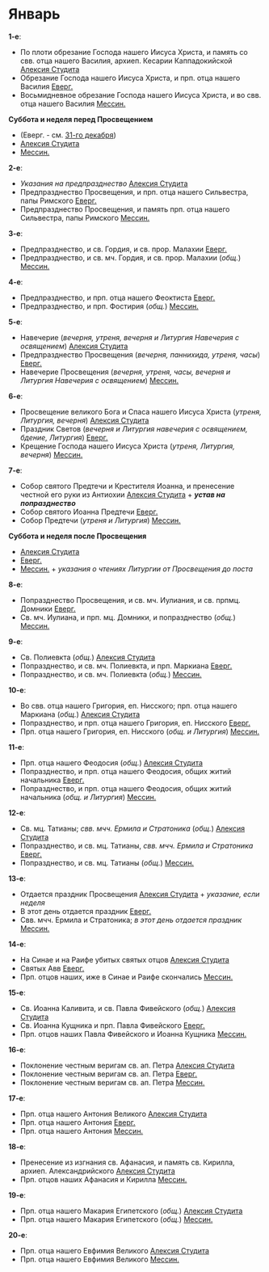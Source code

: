 
# Январь

**1-е**: 

- По плоти обрезание Господа нашего Иисуса Христа, и память со свв. отца нашего Василия, архиеп. 
Кесарии Каппадокийской [Алексия Студита](01_01_AST.ru.md)
- Обрезание Господа нашего Иисуса Христа, и прп. отца нашего Василия [Еверг.](01_01_EUR.ru.md)
- Восьмидневное обрезание Господа нашего Иисуса Христа, и во свв. отца нашего Василия [Мессин.](01_01_MES.ru.md)

**Суббота и неделя перед Просвещением** 

- (Еверг. - см. [31-го декабря](../12_december/12_31_X_EUR.ru.md))
- [Алексия Студита](01_01_X_AST.ru.md)
- [Мессин.](01_01_X_MES.ru.md) 

**2-е**: 

- *Указания на предпразднество* [Алексия Студита](01_02_AST.ru.md)
- Предпразднество Просвещения, и прп. отца нашего Сильвестра, папы Римского [Еверг.](01_02_EUR.ru.md)
- Предпразднество Просвещения, и память прп. отца нашего Сильвестра, папы Римского [Мессин.](01_02_MES.ru.md) 

**3-е**: 

- Предпразднество, и св. Гордия, и св. прор. Малахии [Еверг.](01_03_EUR.ru.md)
- Предпразднество, и св. мч. Гордия, и св. прор. Малахии (*общ.*) [Мессин.](01_03_MES.ru.md)

**4-е**: 

- Предпразднество, и прп. отца нашего Феоктиста [Еверг.](01_04_EUR.ru.md)
- Предпразднество, и прп. Фостирия (*общ.*) [Мессин.](01_04_MES.ru.md)

**5-е**: 

- Навечерие (*вечерня, утреня, вечерня и Литургия Навечерия с освящением*) [Алексия Студита](01_05_AST.ru.md)
- Предпразднество Просвещения (*вечерня, паннихида, утреня, часы*)  [Еверг.](01_05_EUR.ru.md)
- Навечерие Просвещения (*вечерня, утреня, часы, вечерня и Литургия Навечерия с освящением*) [Мессин.](01_05_MES.ru.md)

**6-е**:

- Просвещение великого Бога и Спаса нашего Иисуса Христа (*утреня, Литургия, вечерня*) [Алексия Студита](01_06_AST.ru.md)
- Праздник Светов (*вечерня и Литургия навечерия с освящением, бдение, Литургия*)  [Еверг.](01_06_EUR.ru.md)
- Крещение Господа нашего Иисуса Христа (*утреня, Литургия, вечерня*) [Мессин.](01_06_MES.ru.md) 

**7-е**:

- Собор святого Предтечи и Крестителя Иоанна, и пренесение честной его руки из Антиохии [Алексия Студита](01_07_AST.ru.md) + 
***устав на попразднество***
- Собор святого Иоанна Предтечи [Еверг.](01_07_EUR.ru.md)
- Собор Предтечи (*утреня и Литургия*) [Мессин.](01_07_MES.ru.md)

**Суббота и неделя после Просвещения**

- [Алексия Студита](01_07_X_AST.ru.md)
- [Еверг.](01_07_X_EUR.ru.md)
- [Мессин.](01_07_X_MES.ru.md) + *указания о чтениях Литургии от Просвещения до поста*

**8-е**:

- Попразднество Просвещения, и св. мч. Иулиания, и св. прпмц. Домники [Еверг.](01_08_EUR.ru.md)
- Св. мч. Иулиана, и прп. мц. Домники, и попразднество (*общ.*) [Мессин.](01_08_MES.ru.md)

**9-е**:

- Св. Полиевкта (*общ.*) [Алексия Студита](01_09_AST.ru.md)
- Попразднество, и св. мч. Полиевкта, и прп. Маркиана [Еверг.](01_09_EUR.ru.md)
- Попразднество, и св. мч. Полиевкта (*общ.*) [Мессин.](01_09_MES.ru.md)

**10-е**:

- Во свв. отца нашего Григория, еп. Нисского; прп. отца нашего Маркиана (*общ.*) [Алексия Студита](01_10_AST.ru.md)
- Попразднество, и прп. отца нашего Григория, еп. Нисского [Еверг.](01_10_EUR.ru.md)
- Прп. отца нашего Григория, еп. Нисского (*общ. и Литургия*) [Мессин.](01_10_MES.ru.md)

**11-е**:

- Прп. отца нашего Феодосия (*общ.*) [Алексия Студита](01_11_AST.ru.md)
- Попразднество, и прп. отца нашего Феодосия, общих житий начальника [Еверг.](01_11_EUR.ru.md)
- Попразднество, и прп. отца нашего Феодосия, общих житий начальника (*общ. и Литургия*) [Мессин.](01_11_MES.ru.md)

**12-е**:

- Св. мц. Татианы; *свв. мчч. Ермила и Стратоника* (*общ.*) [Алексия Студита](01_12_AST.ru.md)
- Попразднество, и св. мц. Татианы, *свв. мчч. Ермила и Стратоника* [Еверг.](01_12_EUR.ru.md)
- Попразднество, и св. мц. Татианы (*общ.*) [Мессин.](01_12_MES.ru.md)

**13-е**:

- Отдается праздник Просвещения [Алексия Студита](01_13_AST.ru.md) + *указание, если неделя*
- В этот день отдается праздник [Еверг.](01_13_EUR.ru.md)
- Свв. мчч. Ермила и Стратоника; *в этот день отдается праздник* [Мессин.](01_13_MES.ru.md)

**14-е**:

- На Синае и на Раифе убитых святых отцов [Алексия Студита](01_14_AST.ru.md)
- Святых Авв [Еверг.](01_14_EUR.ru.md)
- Прп. отцов наших, иже в Синае и Раифе скончались [Мессин.](01_14_MES.ru.md)

**15-е**:

- Св. Иоанна Каливита, и св. Павла Фивейского (*общ.*) [Алексия Студита](01_15_AST.ru.md)
- Св. Иоанна Кущника и прп. Павла Фивейского [Еверг.](01_15_EUR.ru.md)
- Прп. отцов наших Павла Фивейского и Иоанна Кущника [Мессин.](01_15_MES.ru.md)

**16-е**:

- Поклонение честным веригам св. ап. Петра [Алексия Студита](01_16_AST.ru.md)
- Поклонение честным веригам св. ап. Петра [Еверг.](01_16_EUR.ru.md)
- Поклонение честным веригам св. ап. Петра [Мессин.](01_16_MES.ru.md)

**17-е**:

- Прп. отца нашего Антония Великого [Алексия Студита](01_17_AST.ru.md)
- Прп. отца нашего Антония [Еверг.](01_17_EUR.ru.md)
- Прп. отца нашего Антония [Мессин.](01_17_MES.ru.md)

**18-е**:

- Пренесение из изгнания св. Афанасия, и память св. Кирилла, архиеп. Александрийского [Алексия Студита](01_18_AST.ru.md)
- Прп. отцов наших Афанасия и Кирилла [Мессин.](01_18_MES.ru.md)

**19-е**:

- Прп. отца нашего Макария Египетского (*общ.*) [Алексия Студита](01_19_AST.ru.md)
- Прп. отца нашего Макария Египетского (*общ.*) [Мессин.](01_19_MES.ru.md)

**20-е**:

- Прп. отца нашего Евфимия Великого [Алексия Студита](01_20_AST.ru.md)
- Прп. отца нашего Евфимия Великого [Мессин.](01_20_MES.ru.md)
